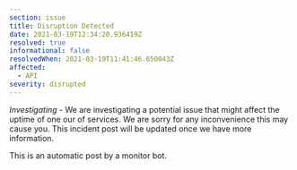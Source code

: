 ```yaml
---
section: issue
title: Disruption Detected
date: 2021-03-19T12:34:20.936419Z
resolved: true
informational: false
resolvedWhen: 2021-03-19T11:41:46.650043Z
affected:
  - API
severity: disrupted
---
```

*Investigating* - We are investigating a potential issue that might affect the uptime of one our of services. We are sorry for any inconvenience this may cause you. This incident post will be updated once we have more information.

This is an automatic post by a monitor bot.
        